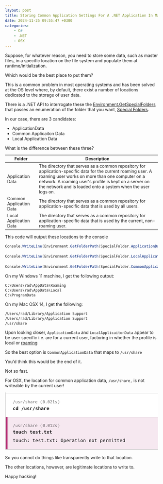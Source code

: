 ```yaml
---
layout: post
title: Storing Common Application Settings For A .NET Application In MacOS OSX
date: 2024-11-25 09:55:47 +0300
categories:
    - C#
    - .NET
    - OSX
---
```


Suppose, for whatever reason, you need to store some data, such as master files, in a specific location on the file system and populate them at runtime/initialization.

Which would be the best place to put them?

This is a common problem in most operating systems and has been solved at the OS level where, by default, there exist a number of locations dedicated to the storage of user data.

There is a .NET API to interrogate these the [Environment.GetSpecialFolders](https://learn.microsoft.com/en-us/dotnet/api/system.environment.specialfolder?view=net-9.0) that passes an enumeration of the folder that you want, [Special Folders](https://learn.microsoft.com/en-us/dotnet/api/system.environment.specialfolder?view=net-9.0).

In our case, there are 3 candidates:

- ApplicationData
- Common Applicaiton Data
- Local Application Data

What is the difference between these three?

| Folder                  | Description |
| ----------------------- | ----------- |
| Application Data        | The directory that serves as a common repository for application-specific data for the current roaming user. A roaming user works on more than one computer on a network. A roaming user's profile is kept on a server on the network and is loaded onto a system when the user logs on. |
| Common Application Data | The directory that serves as a common repository for application-specific data that is used by all users. |
| Local Application Data | The directory that serves as a common repository for application-specific data that is used by the current, non-roaming user. |

This code will output these locations to the console

```csharp
Console.WriteLine(Environment.GetFolderPath(SpecialFolder.ApplicationData));

Console.WriteLine(Environment.GetFolderPath(SpecialFolder.LocalApplicationData));

Console.WriteLine(Environment.GetFolderPath(SpecialFolder.CommonApplicationData));
```

On my Windows 11 machine, I get the following output:

```plaintext
C:\Users\rad\AppData\Roaming
C:\Users\rad\AppData\Local
C:\ProgramData
```

On my Mac OSX 14, I get the following:

```plaintext
/Users/rad/Library/Application Support
/Users/rad/Library/Application Support
/usr/share
```

Upon looking closer, `ApplicationData` and `LocalApplicaitonData` appear to be user specific i.e. are for a current user, factoring in whether the profile is local or [roaming](https://www.techtarget.com/searchvirtualdesktop/answer/How-does-a-roaming-user-profile-work)

So the best option is `CommonApplicationData` that maps to `/usr/share`

You'd think this would be the end of it.

Not so fast.

For OSX, the location for common application data, `/usr/share,` is not writeable by the current user!

![Location](../images/2024/11/OSXPermissions.png)

So you cannot do things like transparently write to that location.

The other locations, however, are legitimate locations to write to.

Happy hacking!